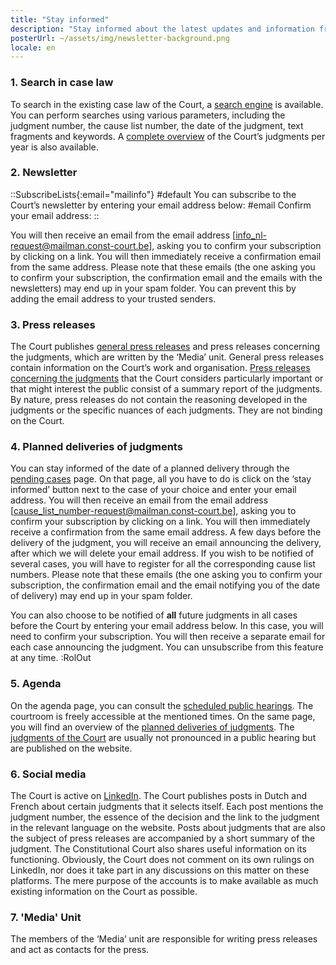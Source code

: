 ```yaml
---
title: "Stay informed"
description: "Stay informed about the latest updates and information from the Court."
posterUrl: ~/assets/img/newsletter-background.png
locale: en
---
```


### 1\. Search in case law
 To search in the existing case law of the Court, a [search engine](/en/search/judgment) is available. You can perform searches using various parameters, including the judgment number, the cause list number, the date of the judgment, text fragments and keywords. A [complete overview](/en/judgments) of the Court’s judgments per year is also available.

### 2\. Newsletter
::SubscribeLists{:email="mailinfo"}
#default
You can subscribe to the Court’s newsletter by entering your email address below:
#email
Confirm your email address:
::

You will then receive an email from the email address [info_nl-request@mailman.const-court.be], asking you to confirm your subscription by clicking on a link. You will then immediately receive a confirmation email from the same address. Please note that these emails (the one asking you to confirm your subscription, the confirmation email and the emails with the newsletters) may end up in your spam folder.  You can prevent this by adding the email address to your trusted senders.

### 3\. Press releases
The Court publishes [general press releases](/en/media/general-press-releases) and press releases concerning the judgments, which are written by the ‘Media’ unit. General press releases contain information on the Court’s work and organisation. [Press releases concerning the judgments](/en/media/press-releases-concerning-the-judgments?with-archive=true) that the Court considers particularly important or that might interest the public consist of a summary report of the judgments. By nature, press releases do not contain the reasoning developed in the judgments or the specific nuances of each judgments. They are not binding on the Court.

### 4\. Planned deliveries of judgments
You can stay informed of the date of a planned delivery through the [pending cases](/en/judgments/pending-cases) page. On that page, all you have to do is click on the ‘stay informed’ button next to the case of your choice and enter your email address. You will then receive an email from the email address [cause_list_number-request@mailman.const-court.be], asking you to confirm your subscription by clicking on a link. You will then immediately receive a confirmation from the same email address. A few days before the delivery of the judgment, you will receive an email announcing the delivery, after which we will delete your email address. If you wish to be notified of several cases, you will have to register for all the corresponding cause list numbers. Please note that these emails (the one asking you to confirm your subscription, the confirmation email and the email notifying you of the date of delivery) may end up in your spam folder. 

You can also choose to be notified of **all** future judgments in all cases before the Court by entering your email address below. In this case, you will need to confirm your subscription. You will then receive a separate email for each case announcing the judgment. You can unsubscribe from this feature at any time.
:RolOut

### 5\. Agenda
On the agenda page, you can consult the [scheduled public hearings](/en/agenda#Public%20hearing). The courtroom is freely accessible at the mentioned times. On the same page, you will find an overview of the [planned deliveries of judgments](/en/agenda#Jurisprudence). The [judgments of the Court](/en/judgments) are usually not pronounced in a public hearing but are published on the website. 

### 6\. Social media
The Court is active on <a href="https://be.linkedin.com/company/constitutional-court-of-belgium" aria-label="Click to go to the Constitutional Court's LinkedIn page" target="blank">LinkedIn</a>. The Court publishes posts in Dutch and French about certain judgments that it selects itself. Each post mentions the judgment number, the essence of the decision and the link to the judgment in the relevant language on the website. Posts about judgments that are also the subject of press releases are accompanied by a short summary of the judgment. The Constitutional Court also shares useful information on its functioning. Obviously, the Court does not comment on its own rulings on LinkedIn, nor does it take part in any discussions on this matter on these platforms. The mere purpose of the accounts is to make available as much existing information on the Court as possible.
 
### 7\. 'Media' Unit
The members of the ‘Media’ unit are responsible for writing press releases and act as contacts for the press.
